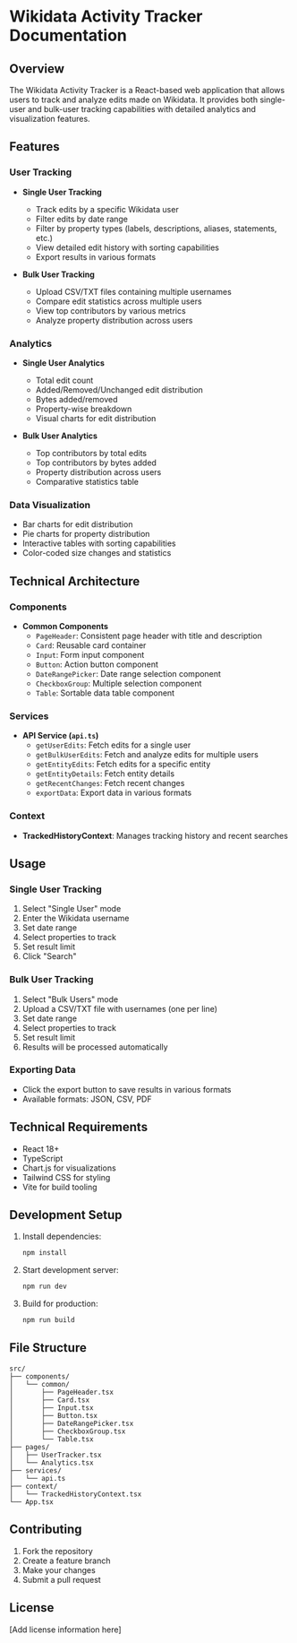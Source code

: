 # Wikidata Activity Tracker Documentation

## Overview
The Wikidata Activity Tracker is a React-based web application that allows users to track and analyze edits made on Wikidata. It provides both single-user and bulk-user tracking capabilities with detailed analytics and visualization features.

## Features

### User Tracking
- **Single User Tracking**
  - Track edits by a specific Wikidata user
  - Filter edits by date range
  - Filter by property types (labels, descriptions, aliases, statements, etc.)
  - View detailed edit history with sorting capabilities
  - Export results in various formats

- **Bulk User Tracking**
  - Upload CSV/TXT files containing multiple usernames
  - Compare edit statistics across multiple users
  - View top contributors by various metrics
  - Analyze property distribution across users

### Analytics
- **Single User Analytics**
  - Total edit count
  - Added/Removed/Unchanged edit distribution
  - Bytes added/removed
  - Property-wise breakdown
  - Visual charts for edit distribution

- **Bulk User Analytics**
  - Top contributors by total edits
  - Top contributors by bytes added
  - Property distribution across users
  - Comparative statistics table

### Data Visualization
- Bar charts for edit distribution
- Pie charts for property distribution
- Interactive tables with sorting capabilities
- Color-coded size changes and statistics

## Technical Architecture

### Components
- **Common Components**
  - `PageHeader`: Consistent page header with title and description
  - `Card`: Reusable card container
  - `Input`: Form input component
  - `Button`: Action button component
  - `DateRangePicker`: Date range selection component
  - `CheckboxGroup`: Multiple selection component
  - `Table`: Sortable data table component

### Services
- **API Service (`api.ts`)**
  - `getUserEdits`: Fetch edits for a single user
  - `getBulkUserEdits`: Fetch and analyze edits for multiple users
  - `getEntityEdits`: Fetch edits for a specific entity
  - `getEntityDetails`: Fetch entity details
  - `getRecentChanges`: Fetch recent changes
  - `exportData`: Export data in various formats

### Context
- **TrackedHistoryContext**: Manages tracking history and recent searches

## Usage

### Single User Tracking
1. Select "Single User" mode
2. Enter the Wikidata username
3. Set date range
4. Select properties to track
5. Set result limit
6. Click "Search"

### Bulk User Tracking
1. Select "Bulk Users" mode
2. Upload a CSV/TXT file with usernames (one per line)
3. Set date range
4. Select properties to track
5. Set result limit
6. Results will be processed automatically

### Exporting Data
- Click the export button to save results in various formats
- Available formats: JSON, CSV, PDF

## Technical Requirements
- React 18+
- TypeScript
- Chart.js for visualizations
- Tailwind CSS for styling
- Vite for build tooling

## Development Setup
1. Install dependencies:
   ```bash
   npm install
   ```

2. Start development server:
   ```bash
   npm run dev
   ```

3. Build for production:
   ```bash
   npm run build
   ```

## File Structure
```
src/
├── components/
│   └── common/
│       ├── PageHeader.tsx
│       ├── Card.tsx
│       ├── Input.tsx
│       ├── Button.tsx
│       ├── DateRangePicker.tsx
│       ├── CheckboxGroup.tsx
│       └── Table.tsx
├── pages/
│   ├── UserTracker.tsx
│   └── Analytics.tsx
├── services/
│   └── api.ts
├── context/
│   └── TrackedHistoryContext.tsx
└── App.tsx
```

## Contributing
1. Fork the repository
2. Create a feature branch
3. Make your changes
4. Submit a pull request

## License
[Add license information here] 